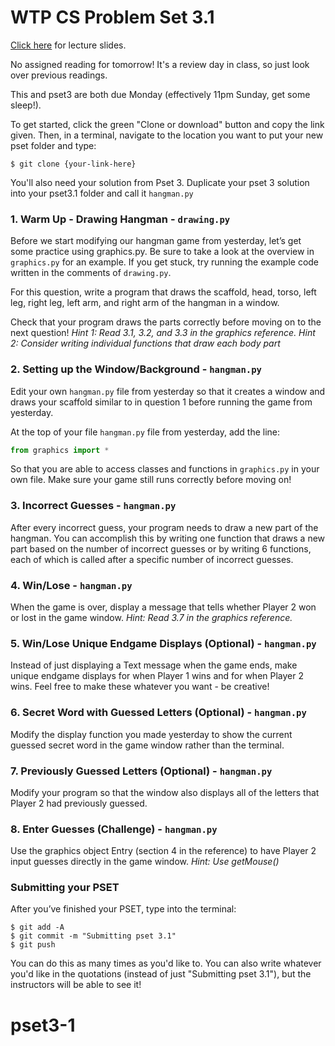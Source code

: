 # WTP CS Problem Set 3.1

[Click here](https://www.dropbox.com/sh/f5zstwxvgsns9l7/AABGwOFLW2Dl1B6WwLF0pyxLa?dl=0) for lecture slides. 

No assigned reading for tomorrow! It's a review day in class, so just look over previous readings. 

This and pset3 are both due Monday (effectively 11pm Sunday, get some sleep!). 

To get started, click the green "Clone or download" button and copy the link given. Then, in a terminal, navigate to the location you want to put your new pset folder and type:

```
$ git clone {your-link-here}
```
You'll also need your solution from Pset 3. Duplicate your pset 3 solution into your pset3.1 folder and call it `hangman.py`

 
### 1. Warm Up -  Drawing Hangman - `drawing.py`
Before we start modifying our hangman game from yesterday, let’s get some practice using graphics.py. Be sure to take a look at the overview in `graphics.py` for an example. If you get stuck, try running the example code written in the comments of `drawing.py`.  

For this question, write a program that draws the scaffold, head, torso, left leg, right leg, left arm, and right arm of the hangman in a window. 
 
Check that your program draws the parts correctly before moving on to the next question!
*Hint 1: Read 3.1, 3.2, and 3.3 in the graphics reference.
Hint 2: Consider writing individual functions that draw each body part*
 
### 2. Setting up the Window/Background - `hangman.py`
Edit your own `hangman.py` file from yesterday so that it creates a window and draws your scaffold similar to in question 1 before running the game from yesterday. 

At the top of your file `hangman.py` file from yesterday, add the line:
```python
from graphics import *
```
So that you are able to access classes and functions in `graphics.py` in your own file. Make sure your game still runs correctly before moving on!
 
### 3. Incorrect Guesses - `hangman.py`
After every incorrect guess, your program needs to draw a new part of the hangman. You can accomplish this by writing one function that draws a new part based on the number of incorrect guesses or by writing 6 functions, each of which is called after a specific number of incorrect guesses. 
 
### 4. Win/Lose - `hangman.py`
When the game is over, display a message that tells whether Player 2 won or lost in the game window.
*Hint: Read 3.7 in the graphics reference.*

### 5. Win/Lose Unique Endgame Displays (Optional) - `hangman.py`
Instead of just displaying a Text message when the game ends, make unique endgame displays for when Player 1 wins and for when Player 2 wins. Feel free to make these whatever you want - be creative!

### 6. Secret Word with Guessed Letters (Optional) - `hangman.py`
Modify the display function you made yesterday to show the current guessed secret word in the game window rather than the terminal.

### 7. Previously Guessed Letters (Optional) - `hangman.py`
Modify your program so that the window also displays all of the letters that Player 2 had previously guessed.
 
### 8. Enter Guesses (Challenge) - `hangman.py`
Use the graphics object Entry (section 4 in the reference) to have Player 2 input guesses directly in the game window.
*Hint: Use getMouse()*
		 	 	 		
			
### Submitting your PSET
After you’ve finished your PSET, type into the terminal:
```
$ git add -A
$ git commit -m "Submitting pset 3.1"
$ git push
```
You can do this as many times as you'd like to. You can also write whatever you'd like in the quotations 
(instead of just "Submitting pset 3.1"), but the instructors will be able to see it!				
					
# pset3-1
